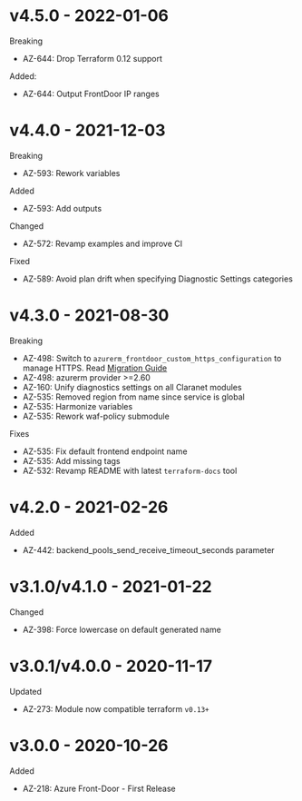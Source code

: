 # v4.5.0 - 2022-01-06

Breaking
  * AZ-644: Drop Terraform 0.12 support

Added:
  * AZ-644: Output FrontDoor IP ranges

# v4.4.0 - 2021-12-03

Breaking
  * AZ-593: Rework variables

Added
  * AZ-593: Add outputs

Changed
  * AZ-572: Revamp examples and improve CI

Fixed
  * AZ-589: Avoid plan drift when specifying Diagnostic Settings categories

# v4.3.0 - 2021-08-30

Breaking
  * AZ-498: Switch to `azurerm_frontdoor_custom_https_configuration` to manage HTTPS. Read [Migration Guide](https://registry.terraform.io/providers/hashicorp/azurerm/latest/docs/resources/frontdoor_custom_https_configuration)
  * AZ-498: azurerm provider >=2.60
  * AZ-160: Unify diagnostics settings on all Claranet modules
  * AZ-535: Removed region from name since service is global
  * AZ-535: Harmonize variables
  * AZ-535: Rework waf-policy submodule

Fixes
  * AZ-535: Fix default frontend endpoint name
  * AZ-535: Add missing tags
  * AZ-532: Revamp README with latest `terraform-docs` tool

# v4.2.0 - 2021-02-26

Added
  * AZ-442: backend\_pools\_send\_receive\_timeout\_seconds parameter

# v3.1.0/v4.1.0 - 2021-01-22

Changed
  * AZ-398: Force lowercase on default generated name

# v3.0.1/v4.0.0 - 2020-11-17

Updated
  * AZ-273: Module now compatible terraform `v0.13+`

# v3.0.0 - 2020-10-26

Added
  * AZ-218: Azure Front-Door - First Release
